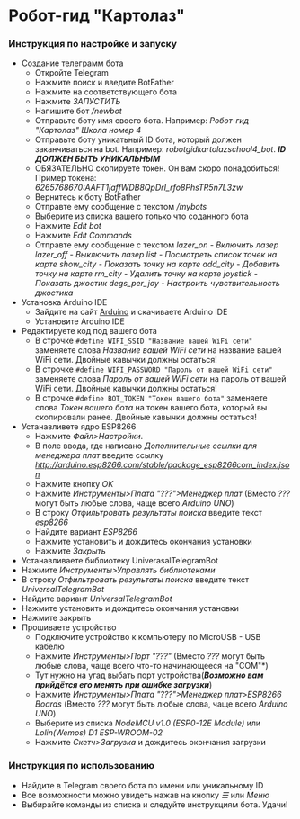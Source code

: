 # Робот-гид "Картолаз"
### Инструкция по настройке и запуску

- Создание телеграмм бота
  - Откройте Telegram
  - Нажмите поиск и введите BotFather
  - Нажмите на соответствующего бота
  - Нажмите *ЗАПУСТИТЬ*
  - Напишите бот */newbot*
  - Отправьте боту имя своего бота. Например: *Робот-гид "Картолаз" Школа номер 4*
  - Отправьте боту уникатьный ID бота, который должен заканчиваться на bot. Например: *robotgidkartolazschool4_bot*. ***ID ДОЛЖЕН БЫТЬ УНИКАЛЬНЫМ***
  - ОБЯЗАТЕЛЬНО скопируете токен. Он вам скоро понадобиться! Пример токена: *6265768670:AAFT1jaffWDB8QpDrI_rfo8PhsTR5n7L3zw*
  - Вернитесь к боту BotFather
  - Отправте ему сообщение с текстом */mybots*
  - Выберите из списка вашего только что соданного бота
  - Нажмите *Edit bot*
  - Нажмите *Edit Commands*
  - Отправте ему сообщение с текстом *lazer_on - Включить лазер
  lazer_off - Выключить лазер
  list - Посмотреть список точек на карте
  show_city - Показать точку на карте
  add_city - Добавить точку на карте
  rm_city - Удалить точку на карте
  joystick - Показать джостик
  degs_per_joy - Настроить чувствительность джостика*
- Установка Arduino IDE
  - Зайдите на сайт [Arduino](https://www.arduino.cc/en/software) и скачиваете Arduino IDE
  - Установите Arduino IDE
- Редактируете код под вашего бота
  - В строчке ``` #define WIFI_SSID "Название вашей WiFi сети" ``` заменяете слова *Название вашей WiFi сети* на название вашей WiFi сети. Двойные кавычки должны остаться!
  - В строчке ``` #define WIFI_PASSWORD "Пароль от вашей WiFi сети" ``` заменяете слова *Пароль от вашей WiFi сети* на пароль от вашей WiFi сети. Двойные кавычки должны остаться!
  - В строчке ``` #define BOT_TOKEN "Токен вашего бота" ``` заменяете слова *Токен вашего бота* на токен вашего бота, который вы скопировали ранее. Двойные кавычки должны остаться!
- Устанавливете ядро ESP8266
  - Нажмите *Файл>Настройки*.
  - В поле ввода, где написано *Дополнительные ссылки для менеджера плат* введите ссылку *http://arduino.esp8266.com/stable/package_esp8266com_index.json*
  - Нажмите кнопку *OK*
  - Нажмите *Инструменты>Плата "???">Менеджер плат* (Вместо *???* могут быть любые слова, чаще всего *Arduino UNO*)
  - В строку *Отфильтровать результаты поиска* введите текст *esp8266*
  - Найдите вариант *ESP8266*
  - Нажмите установить и дождитесь окончания установки
  - Нажмите *Закрыть*
- Устанавливаете библиотеку UniverasalTelegramBot
 - Нажмите *Инструменты>Управлять библиотеками*
 - В строку *Отфильтровать результаты поиска* введите текст *UniversalTelegramBot*
 - Найдите вариант *UniversalTelegramBot*
 - Нажмите установить и дождитесь окончания установки
 - Нажмите закрыть
- Прошиваете устройство
  - Подключите устройство к компьютеру по MicroUSB - USB кабелю
  - Нажмите *Инструменты>Порт "???"* (Вместо *???* могут быть любые слова, чаще всего что-то начинающееся на "COM"*) 
  - Тут нужно на угад выбать порт устройства(***Возможно вам прийдётся его менять при ошибке загрузки***)
  - Нажмите *Инструменты>Плата "???">Менеджер плат>ESP8266 Boards* (Вместо *???* могут быть любые слова, чаще всего *Arduino UNO*)
  - Выберите из списка *NodeMCU v1.0 (ESP0-12E Module)* или *Lolin(Wemos) D1 ESP-WROOM-02*
  - Нажмите *Скетч>Загрузка* и дождитесь окончания загрузки
  
### Инструкция по использованию
- Найдите в Telegram своего бота по имени или уникальному ID
- Все возможности можно увидеть нажав на кнопку *☰* или *Меню*
- Выбирайте команды из списка и следуйте инструкциям бота. Удачи!
